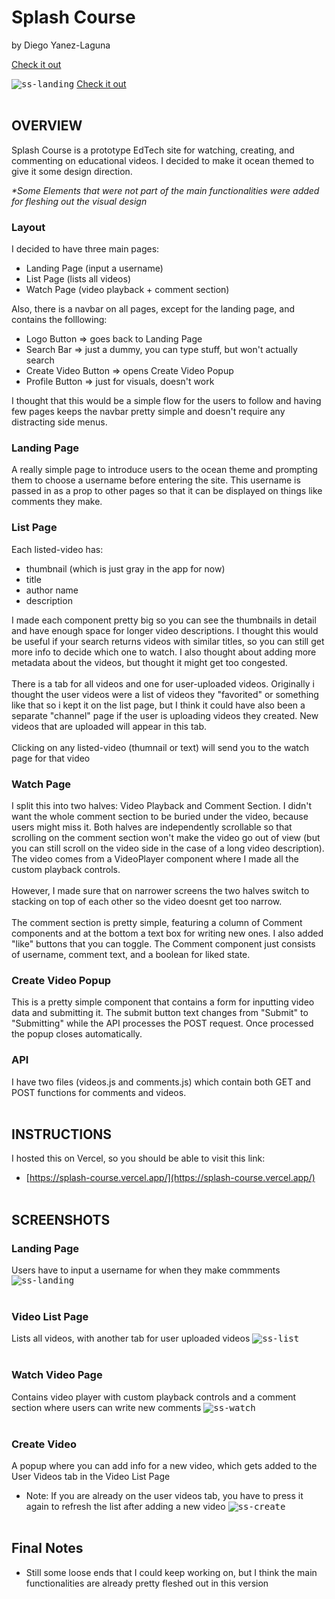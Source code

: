 # Splash Course

by Diego Yanez-Laguna

[Check it out](https://splash-course.vercel.app/)

<kbd>![ss-landing](https://github.com/user-attachments/assets/082e081a-c557-4b0e-9950-19ffc22d8d06)</kbd>
[Check it out](https://splash-course.vercel.app/)
<br></br>

## OVERVIEW
Splash Course is a prototype EdTech site for watching, creating, and commenting on educational videos.
I decided to make it ocean themed to give it some design direction.

<em>*Some Elements that were not part of the main functionalities were added for fleshing out the visual design</em>

### Layout
I decided to have three main pages:
- Landing Page (input a username)
- List Page (lists all videos)
- Watch Page (video playback + comment section)

Also, there is a navbar on all pages, except for the landing page, and contains the folllowing:
- Logo Button => goes back to Landing Page
- Search Bar => just a dummy, you can type stuff, but won't actually search
- Create Video Button => opens Create Video Popup
- Profile Button => just for visuals, doesn't work

I thought that this would be a simple flow for the users to follow and having few pages keeps the navbar pretty simple and doesn't require any distracting side menus. 

### Landing Page
A really simple page to introduce users to the ocean theme and prompting them to choose a username before entering the site. This username is passed in as a prop to other pages so that it can be displayed on things like comments they make.

### List Page
Each listed-video has:
- thumbnail (which is just gray in the app for now)
- title
- author name
- description

I made each component pretty big so you can see the thumbnails in detail and have enough space for longer video descriptions. I thought this would be useful if your search returns videos with similar titles, so you can still get more info to decide which one to watch. I also thought about adding more metadata about the videos, but thought it might get too congested.
<br></br>
There is a tab for all videos and one for user-uploaded videos. Originally i thought the user videos were a list of videos they "favorited" or something like that so i kept it on the list page, but I think it could have also been a separate "channel" page if the user is uploading videos they created. New videos that are uploaded will appear in this tab.
<br></br>
Clicking on any listed-video (thumnail or text) will send you to the watch page for that video

### Watch Page
I split this into two halves: Video Playback and Comment Section. I didn't want the whole comment section to be buried under the video, because users might miss it. Both halves are independently scrollable so that scrolling on the comment section won't make the video go out of view (but you can still scroll on the video side in the case of a long video description). The video comes from a VideoPlayer component where I made all the custom playback controls.
<br></br>
However, I made sure that on narrower screens the two halves switch to stacking on top of each other so the video doesnt get too narrow.
<br></br>
The comment section is pretty simple, featuring a column of Comment components and at the bottom a text box for writing new ones. I also added "like" buttons that you can toggle. The Comment component just consists of username, comment text, and a boolean for liked state.

### Create Video Popup
This is a pretty simple component that contains a form for inputting video data and submitting it. The submit button text changes from "Submit" to "Submitting" while the API processes the POST request. Once processed the popup closes automatically.

### API
I have two files (videos.js and comments.js) which contain both GET and POST functions for comments and videos.
<br></br>


## INSTRUCTIONS
I hosted this on Vercel, so you should be able to visit this link:
- [https://splash-course.vercel.app/](https://splash-course.vercel.app/)
<br></br>


## SCREENSHOTS
### Landing Page
Users have to input a username for when they make commments
<kbd>![ss-landing](https://github.com/user-attachments/assets/082e081a-c557-4b0e-9950-19ffc22d8d06)</kbd>
<br></br>


### Video List Page
Lists all videos, with another tab for user uploaded videos
<kbd>![ss-list](https://github.com/user-attachments/assets/18e2f6eb-1da7-463a-b007-d605635f1633)</kbd>
<br></br>


### Watch Video Page
Contains video player with custom playback controls and a comment section where users can write new comments
<kbd>![ss-watch](https://github.com/user-attachments/assets/836a388a-bf3b-4678-89b0-c22db65c5fb4)</kbd>
<br></br>


### Create Video
A popup where you can add info for a new video, which gets added to the User Videos tab in the Video List Page
- Note: If you are already on the user videos tab, you have to press it again to refresh the list after adding a new video
<kbd>![ss-create](https://github.com/user-attachments/assets/9a191fbb-6cca-4e00-a6d5-8787af718ac5)</kbd>
<br></br>



## Final Notes
- Still some loose ends that I could keep working on, but I think the main functionalities are already pretty fleshed out in this version

